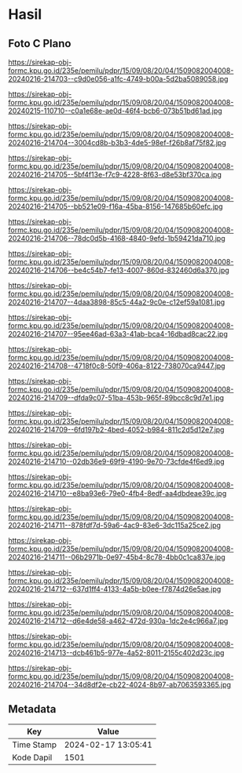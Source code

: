 # Hasil

## Foto C Plano

https://sirekap-obj-formc.kpu.go.id/235e/pemilu/pdpr/15/09/08/20/04/1509082004008-20240216-214703--c9d0e056-a1fc-4749-b00a-5d2ba5089058.jpg

https://sirekap-obj-formc.kpu.go.id/235e/pemilu/pdpr/15/09/08/20/04/1509082004008-20240215-110710--c0a1e68e-ae0d-46f4-bcb6-073b51bd61ad.jpg

https://sirekap-obj-formc.kpu.go.id/235e/pemilu/pdpr/15/09/08/20/04/1509082004008-20240216-214704--3004cd8b-b3b3-4de5-98ef-f26b8af75f82.jpg

https://sirekap-obj-formc.kpu.go.id/235e/pemilu/pdpr/15/09/08/20/04/1509082004008-20240216-214705--5bf4f13e-f7c9-4228-8f63-d8e53bf370ca.jpg

https://sirekap-obj-formc.kpu.go.id/235e/pemilu/pdpr/15/09/08/20/04/1509082004008-20240216-214705--bb521e09-f16a-45ba-8156-147685b60efc.jpg

https://sirekap-obj-formc.kpu.go.id/235e/pemilu/pdpr/15/09/08/20/04/1509082004008-20240216-214706--78dc0d5b-4168-4840-9efd-1b59421da710.jpg

https://sirekap-obj-formc.kpu.go.id/235e/pemilu/pdpr/15/09/08/20/04/1509082004008-20240216-214706--be4c54b7-fe13-4007-860d-832460d6a370.jpg

https://sirekap-obj-formc.kpu.go.id/235e/pemilu/pdpr/15/09/08/20/04/1509082004008-20240216-214707--4daa3898-85c5-44a2-9c0e-c12ef59a1081.jpg

https://sirekap-obj-formc.kpu.go.id/235e/pemilu/pdpr/15/09/08/20/04/1509082004008-20240216-214707--95ee46ad-63a3-41ab-bca4-16dbad8cac22.jpg

https://sirekap-obj-formc.kpu.go.id/235e/pemilu/pdpr/15/09/08/20/04/1509082004008-20240216-214708--4718f0c8-50f9-406a-8122-738070ca9447.jpg

https://sirekap-obj-formc.kpu.go.id/235e/pemilu/pdpr/15/09/08/20/04/1509082004008-20240216-214709--dfda9c07-51ba-453b-965f-89bcc8c9d7e1.jpg

https://sirekap-obj-formc.kpu.go.id/235e/pemilu/pdpr/15/09/08/20/04/1509082004008-20240216-214709--6fd197b2-4bed-4052-b984-811c2d5d12e7.jpg

https://sirekap-obj-formc.kpu.go.id/235e/pemilu/pdpr/15/09/08/20/04/1509082004008-20240216-214710--02db36e9-69f9-4190-9e70-73cfde4f6ed9.jpg

https://sirekap-obj-formc.kpu.go.id/235e/pemilu/pdpr/15/09/08/20/04/1509082004008-20240216-214710--e8ba93e6-79e0-4fb4-8edf-aa4dbdeae39c.jpg

https://sirekap-obj-formc.kpu.go.id/235e/pemilu/pdpr/15/09/08/20/04/1509082004008-20240216-214711--878fdf7d-59a6-4ac9-83e6-3dc115a25ce2.jpg

https://sirekap-obj-formc.kpu.go.id/235e/pemilu/pdpr/15/09/08/20/04/1509082004008-20240216-214711--06b2971b-0e97-45b4-8c78-4bb0c1ca837e.jpg

https://sirekap-obj-formc.kpu.go.id/235e/pemilu/pdpr/15/09/08/20/04/1509082004008-20240216-214712--637d1ff4-4133-4a5b-b0ee-f7874d26e5ae.jpg

https://sirekap-obj-formc.kpu.go.id/235e/pemilu/pdpr/15/09/08/20/04/1509082004008-20240216-214712--d6e4de58-a462-472d-930a-1dc2e4c966a7.jpg

https://sirekap-obj-formc.kpu.go.id/235e/pemilu/pdpr/15/09/08/20/04/1509082004008-20240216-214713--dcb461b5-977e-4a52-8011-2155c402d23c.jpg

https://sirekap-obj-formc.kpu.go.id/235e/pemilu/pdpr/15/09/08/20/04/1509082004008-20240216-214704--34d8df2e-cb22-4024-8b97-ab7063593365.jpg


## Metadata

| Key        | Value               |
| ---------- | ------------------- |
| Time Stamp | 2024-02-17 13:05:41 |
| Kode Dapil | 1501                |



